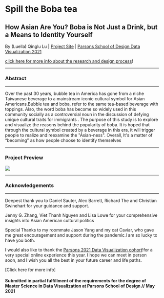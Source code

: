 # Spill the Boba tea
## How Asian Are You? Boba is Not Just a Drink, but a Means to Identity Yourself

By (Luella) Qinglu Lu | [Project Site](https://tongtongluu.github.io/thesis) | [Parsons School of Design Data Visualization 2021](https://parsons.nyc/thesis-2021/) 
 
 [click here for more info about the research and design process](https://parsons.nyc/thesis-2021/)!

---

### Abstract

--- 

Over the past 30 years, bubble tea in America has gone from a niche Taiwanese beverage to a mainstream iconic cultural symbol for Asian Americans.Bubble tea and boba, refer to the same tea-based beverage with toppings. Also, the word boba has become so widely used in this community socially as a controversial noun in the discussion of  defying unique cultural traits for immigrants . The purpose of this study is to explore and visualize the reasons behind the popularity of boba. It is hoped that through the cultural symbol created by a beverage in this era, it will trigger people to realize and reexamine the "Asian-ness". Overall, It's a matter of “becoming”  as  how people choose to identify themselves

---

### Project Preview
![](https://github.com/tongtongluu/bubbleTea-DataVis-Thesis/blob/main/preview.png)

---

### Acknowledgements

---

Deepest thank you to Daniel Sauter, Alec Barrett, Richard The and Christian Swinehart for your guidance and support.

Jenny G. Zhang, Viet Thanh Nguyen and Lisa Lowe for your comprehensive insights into Asian American cultural politics

Special Thanks to my roommate Jason Yang and my cat Caviar, who gave me great encouragement and support during the pandemic.I am so lucky to have you both.

I would also like to thank the [Parsons 2021 Data Visualization cohort](https://parsons.nyc/thesis-2021/)!for a very special online experience this year. I hope we can meet in person soon, and I wish you all the best in your future career and life paths.

[Click here for more info]

#### Submitted in partial fulfillment of the requirements for the degree of Master Science in Data Visualization at Parsons School of Design // May 2021